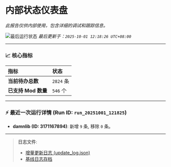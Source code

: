 # 内部状态仪表盘

*此报告仅供内部使用，包含详细的调试和跟踪信息。*

![最后运行状态](https://img.shields.io/badge/Last%20Run-Success-green)
*最后更新于：`2025-10-01 12:18:26 UTC+08:00`*

---

### 📈 **核心指标**

| 指标 | 状态 |
| :--- | :--- |
| **当前待办总数** | ``2824`` 条 |
| **已支持 Mod 数量** | ``546`` 个 |

---

### ⚡ **最近一次运行详情 (Run ID: ``run_20251001_121825``)**

*   **damnlib (ID: 3171167894)**: 新增 `9` 条, 移除 `0` 条。

---

> **日志文件**:
> *   [增量更新日志 (update_log.json)](../data/logs/update_log.json)
> *   [基线日志存档](../data/logs/archive/)
